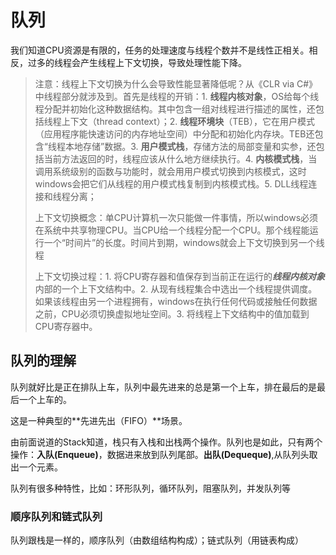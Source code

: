 # 队列

我们知道CPU资源是有限的，任务的处理速度与线程个数并不是线性正相关。相反，过多的线程会产生线程上下文切换，导致处理性能下降。

> 注意：线程上下文切换为什么会导致性能显著降低呢？从《CLR via C#》中线程部分就涉及到。首先是线程的开销：1. **线程内核对象**，OS给每个线程分配并初始化这种数据结构。其中包含一组对线程进行描述的属性，还包括线程上下文（thread context）；2. **线程环境块**（TEB），它在用户模式（应用程序能快速访问的内存地址空间）中分配和初始化内存块。TEB还包含“线程本地存储”数据。3. **用户模式栈**，存储方法的局部变量和实参，还包括当前方法返回的时，线程应该从什么地方继续执行。4. **内核模式栈**，当调用系统级别的函数与功能时，就会用用户模式切换到内核模式，这时windows会把它们从线程的用户模式栈复制到内核模式栈。5. DLL线程连接和线程分离；
>
> 上下文切换概念：单CPU计算机一次只能做一件事情，所以windows必须在系统中共享物理CPU。当CPU给一个线程分配一个CPU。那个线程能运行一个“时间片”的长度。时间片到期，windows就会上下文切换到另一个线程
>
> 上下文切换过程：1. 将CPU寄存器和值保存到当前正在运行的***线程内核对象***内部的一个上下文结构中。2. 从现有线程集合中选出一个线程提供调度。如果该线程由另一个进程拥有，windows在执行任何代码或接触任何数据之前，CPU必须切换虚拟地址空间。3. 将线程上下文结构中的值加载到CPU寄存器中。

## 队列的理解

队列就好比是正在排队上车，队列中最先进来的总是第一个上车，排在最后的是最后一个上车的。

这是一种典型的**先进先出（FIFO）**场景。

由前面说道的Stack知道，栈只有入栈和出栈两个操作。队列也是如此，只有两个操作：**入队(Enqueue)**，数据进来放到队列尾部。**出队(Dequeque)**,从队列头取出一个元素。

队列有很多种特性，比如：环形队列，循环队列，阻塞队列，并发队列等

### 顺序队列和链式队列

队列跟栈是一样的，顺序队列（由数组结构构成）；链式队列（用链表构成）



